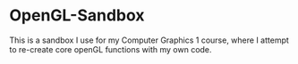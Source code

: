 # OpenGL-Sandbox
This is a sandbox I use for my Computer Graphics 1 course, where I attempt to re-create core openGL functions with my own code.
